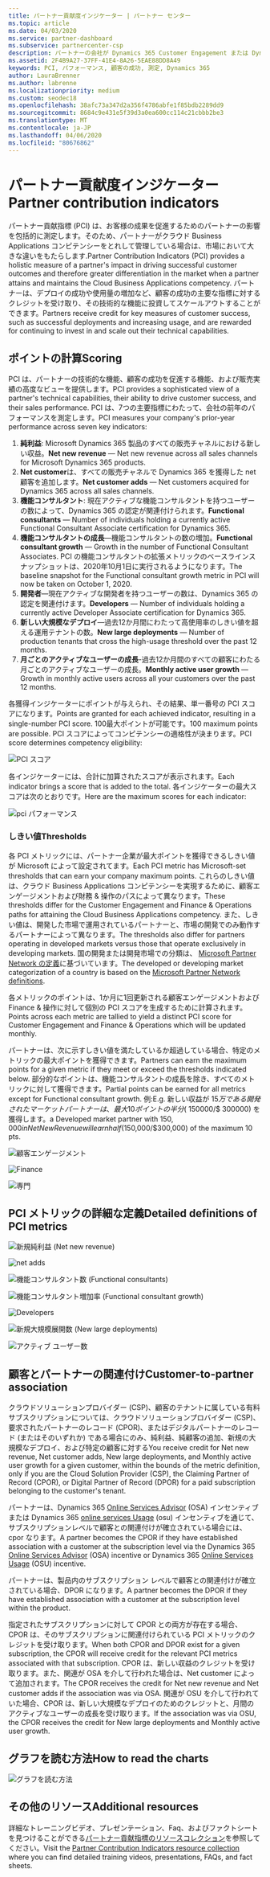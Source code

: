 ```yaml
---
title: パートナー貢献度インジケーター | パートナー センター
ms.topic: article
ms.date: 04/03/2020
ms.service: partner-dashboard
ms.subservice: partnercenter-csp
description: パートナーの会社が Dynamics 365 Customer Engagement または Dynamics 365 Finance and Operationsでどのような実績を上げているかを示すデータ
ms.assetid: 2F4B9A27-37FF-41E4-8A26-5EAE88DD8A49
keywords: PCI, パフォーマンス, 顧客の成功, 測定, Dynamics 365
author: LauraBrenner
ms.author: labrenne
ms.localizationpriority: medium
ms.custom: seodec18
ms.openlocfilehash: 38afc73a347d2a356f4786abfe1f85bdb2289dd9
ms.sourcegitcommit: 8684c9e431e5f39d3a0ea600cc114c21cbbb2be3
ms.translationtype: MT
ms.contentlocale: ja-JP
ms.lasthandoff: 04/06/2020
ms.locfileid: "80676862"
---
```

# <a name="partner-contribution-indicators"></a><span data-ttu-id="fdff9-104">パートナー貢献度インジケーター</span><span class="sxs-lookup"><span data-stu-id="fdff9-104">Partner contribution indicators</span></span>

<span data-ttu-id="fdff9-105">パートナー貢献指標 (PCI) は、お客様の成果を促進するためのパートナーの影響を包括的に測定します。そのため、パートナーがクラウド Business Applications コンピテンシーをとれして管理している場合は、市場において大きな違いをもたらします.</span><span class="sxs-lookup"><span data-stu-id="fdff9-105">Partner Contribution Indicators (PCI) provides a holistic measure of a partner's impact in driving successful customer outcomes and therefore greater differentiation in the market when a partner attains and maintains the Cloud Business Applications competency.</span></span> <span data-ttu-id="fdff9-106">パートナーは、デプロイの成功や使用量の増加など、顧客の成功の主要な指標に対するクレジットを受け取り、その技術的な機能に投資してスケールアウトすることができます。</span><span class="sxs-lookup"><span data-stu-id="fdff9-106">Partners receive credit for key measures of customer success, such as successful deployments and increasing usage, and are rewarded for continuing to invest in and scale out their technical capabilities.</span></span>


## <a name="scoring"></a><span data-ttu-id="fdff9-107">ポイントの計算</span><span class="sxs-lookup"><span data-stu-id="fdff9-107">Scoring</span></span>

<span data-ttu-id="fdff9-108">PCI は、パートナーの技術的な機能、顧客の成功を促進する機能、および販売実績の高度なビューを提供します。</span><span class="sxs-lookup"><span data-stu-id="fdff9-108">PCI provides a sophisticated view of a partner's technical capabilities, their ability to drive customer success, and their sales performance.</span></span> <span data-ttu-id="fdff9-109">PCI は、7つの主要指標にわたって、会社の前年のパフォーマンスを測定します。</span><span class="sxs-lookup"><span data-stu-id="fdff9-109">PCI measures your company's prior-year performance across seven key indicators:</span></span>

1. <span data-ttu-id="fdff9-110">**純利益**: Microsoft Dynamics 365 製品のすべての販売チャネルにおける新しい収益。</span><span class="sxs-lookup"><span data-stu-id="fdff9-110">**Net new revenue** — Net new revenue across all sales channels for Microsoft Dynamics 365 products.</span></span>
2. <span data-ttu-id="fdff9-111">**Net customer**は、すべての販売チャネルで Dynamics 365 を獲得した net 顧客を追加します。</span><span class="sxs-lookup"><span data-stu-id="fdff9-111">**Net customer adds** — Net customers acquired for Dynamics 365 across all sales channels.</span></span>
3. <span data-ttu-id="fdff9-112">**機能コンサルタント**: 現在アクティブな機能コンサルタントを持つユーザーの数によって、Dynamics 365 の認定が関連付けられます。</span><span class="sxs-lookup"><span data-stu-id="fdff9-112">**Functional consultants** — Number of individuals holding a currently active Functional Consultant Associate certification for Dynamics 365.</span></span> 
4. <span data-ttu-id="fdff9-113">**機能コンサルタントの成長**—機能コンサルタントの数の増加。</span><span class="sxs-lookup"><span data-stu-id="fdff9-113">**Functional consultant growth** — Growth in the number of Functional Consultant Associates.</span></span>  <span data-ttu-id="fdff9-114">PCI の機能コンサルタントの拡張メトリックのベースラインスナップショットは、2020年10月1日に実行されるようになります。</span><span class="sxs-lookup"><span data-stu-id="fdff9-114">The baseline snapshot for the Functional consultant growth metric in PCI will now be taken on October 1, 2020.</span></span>  
5. <span data-ttu-id="fdff9-115">**開発者**—現在アクティブな開発者を持つユーザーの数は、Dynamics 365 の認定を関連付けます。</span><span class="sxs-lookup"><span data-stu-id="fdff9-115">**Developers** — Number of individuals holding a currently active Developer Associate certification for Dynamics 365.</span></span>
6. <span data-ttu-id="fdff9-116">**新しい大規模なデプロイ**—過去12か月間にわたって高使用率のしきい値を超える運用テナントの数。</span><span class="sxs-lookup"><span data-stu-id="fdff9-116">**New large deployments** — Number of production tenants that cross the high-usage threshold over the past 12 months.</span></span>
7. <span data-ttu-id="fdff9-117">**月ごとのアクティブなユーザーの成長**-過去12か月間のすべての顧客にわたる月ごとのアクティブなユーザーの成長。</span><span class="sxs-lookup"><span data-stu-id="fdff9-117">**Monthly active user growth** — Growth in monthly active users across all your customers over the past 12 months.</span></span>

<span data-ttu-id="fdff9-118">各獲得インジケーターにポイントが与えられ、その結果、単一番号の PCI スコアになります。</span><span class="sxs-lookup"><span data-stu-id="fdff9-118">Points are granted for each achieved indicator, resulting in a single-number PCI score.</span></span> <span data-ttu-id="fdff9-119">100最大ポイントが可能です。</span><span class="sxs-lookup"><span data-stu-id="fdff9-119">100 maximum points are possible.</span></span> <span data-ttu-id="fdff9-120">PCI スコアによってコンピテンシーの適格性が決まります。</span><span class="sxs-lookup"><span data-stu-id="fdff9-120">PCI score determines competency eligibility:</span></span>

![PCI スコア](images/pcinew1.png)

<span data-ttu-id="fdff9-122">各インジケーターには、合計に加算されたスコアが表示されます。</span><span class="sxs-lookup"><span data-stu-id="fdff9-122">Each indicator brings a score that is added to the total.</span></span> <span data-ttu-id="fdff9-123">各インジケーターの最大スコアは次のとおりです。</span><span class="sxs-lookup"><span data-stu-id="fdff9-123">Here are the maximum scores for each indicator:</span></span>

![pci パフォーマンス](images/pci/perfnew.png)

### <a name="thresholds"></a><span data-ttu-id="fdff9-125">しきい値</span><span class="sxs-lookup"><span data-stu-id="fdff9-125">Thresholds</span></span>

<span data-ttu-id="fdff9-126">各 PCI メトリックには、パートナー企業が最大ポイントを獲得できるしきい値が Microsoft によって設定されてます。</span><span class="sxs-lookup"><span data-stu-id="fdff9-126">Each PCI metric has Microsoft-set thresholds that can earn your company maximum points.</span></span> <span data-ttu-id="fdff9-127">これらのしきい値は、クラウド Business Applications コンピテンシーを実現するために、顧客エンゲージメントおよび財務 & 操作のパスによって異なります。</span><span class="sxs-lookup"><span data-stu-id="fdff9-127">These thresholds differ for the Customer Engagement and Finance & Operations paths for attaining the Cloud Business Applications competency.</span></span> <span data-ttu-id="fdff9-128">また、しきい値は、開発した市場で運用されているパートナーと、市場の開発でのみ動作するパートナーによって異なります。</span><span class="sxs-lookup"><span data-stu-id="fdff9-128">The thresholds also differ for partners operating in developed markets versus those that operate exclusively in developing markets.</span></span>  <span data-ttu-id="fdff9-129">国の開発または開発市場での分類は、 [Microsoft Partner Network の定義](https://assetsprod.microsoft.com/mpn/mpn-developed-and-developing-countries.pdf)に基づいています。</span><span class="sxs-lookup"><span data-stu-id="fdff9-129">The developed or developing market categorization of a country is based on the [Microsoft Partner Network definitions](https://assetsprod.microsoft.com/mpn/mpn-developed-and-developing-countries.pdf).</span></span>

<span data-ttu-id="fdff9-130">各メトリックのポイントは、1か月に1回更新される顧客エンゲージメントおよび Finance & 操作に対して個別の PCI スコアを生成するために計算されます。</span><span class="sxs-lookup"><span data-stu-id="fdff9-130">Points across each metric are tallied to yield a distinct PCI score for Customer Engagement and Finance & Operations which will be updated monthly.</span></span>

<span data-ttu-id="fdff9-131">パートナーは、次に示すしきい値を満たしているか超過している場合、特定のメトリックの最大ポイントを獲得できます。</span><span class="sxs-lookup"><span data-stu-id="fdff9-131">Partners can earn the maximum points for a given metric if they meet or exceed the thresholds indicated below.</span></span> <span data-ttu-id="fdff9-132">部分的なポイントは、機能コンサルタントの成長を除き、すべてのメトリックに対して獲得できます。</span><span class="sxs-lookup"><span data-stu-id="fdff9-132">Partial points can be earned for all metrics except for Functional consultant growth.</span></span> <span data-ttu-id="fdff9-133">例:</span><span class="sxs-lookup"><span data-stu-id="fdff9-133">E.g.</span></span> <span data-ttu-id="fdff9-134">新しい収益が $15万である開発されたマーケットパートナーは、最大10ポイントの半分 ($ 150000/$ 300000) を獲得します。</span><span class="sxs-lookup"><span data-stu-id="fdff9-134">a Developed market partner with $150,000 in Net New Revenue will earn half ($150,000/$300,000) of the maximum 10 pts.</span></span> 

![顧客エンゲージメント](images/pci/custengagethresh.png)

![Finance](images/pci/table_2.png)

![専門](images/Table3.PNG) 


## <a name="detailed-definitions-of-pci-metrics"></a><span data-ttu-id="fdff9-138">PCI メトリックの詳細な定義</span><span class="sxs-lookup"><span data-stu-id="fdff9-138">Detailed definitions of PCI metrics</span></span>

![新規純利益 (Net new revenue)](images/pci/netnewrevenue.png)

![net adds](images/pci/netadds.png)


![機能コンサルタント数 (Functional consultants)](images/pci/funcconsult.png)


![機能コンサルタント増加率 (Functional consultant growth)](images/pci/4_Functional_consultant_growth.png)

![Developers](images/pci/developers.png) 

![新規大規模展開数 (New large deployments)](images/pci/largedeploy.png) 

![アクティブ ユーザー数](images/pci/activeusers.png)

## <a name="customer-to-partner-association"></a><span data-ttu-id="fdff9-146">顧客とパートナーの関連付け</span><span class="sxs-lookup"><span data-stu-id="fdff9-146">Customer-to-partner association</span></span>

<span data-ttu-id="fdff9-147">クラウドソリューションプロバイダー (CSP)、顧客のテナントに属している有料サブスクリプションについては、クラウドソリューションプロバイダー (CSP)、要求されたパートナーのレコード (CPOR)、またはデジタルパートナーのレコード (またはそのいずれか) である場合にのみ、純利益、純顧客の追加、新規の大規模なデプロイ、および特定の顧客に対する</span><span class="sxs-lookup"><span data-stu-id="fdff9-147">You receive credit for Net new revenue, Net customer adds, New large deployments, and Monthly active user growth for a given customer, within the bounds of the metric definition, only if you are the Cloud Solution Provider (CSP), the Claiming Partner of Record (CPOR), or Digital Partner of Record (DPOR) for a paid subscription belonging to the customer's tenant.</span></span>

<span data-ttu-id="fdff9-148">パートナーは、Dynamics 365 [Online Services Advisor](https://support.microsoft.com/help/4501560/online-services-advisor-osa-sell-incentives-faq) (OSA) インセンティブまたは Dynamics 365 [online services Usage](https://support.microsoft.com/help/4489988/online-services-usage-osu-incentives-faq) (osu) インセンティブを通じて、サブスクリプションレベルで顧客との関連付けが確立されている場合には、cpor なります。</span><span class="sxs-lookup"><span data-stu-id="fdff9-148">A partner becomes the CPOR if they have established association with a customer at the subscription level via the Dynamics 365 [Online Services Advisor](https://support.microsoft.com/help/4501560/online-services-advisor-osa-sell-incentives-faq) (OSA) incentive or Dynamics 365 [Online Services Usage](https://support.microsoft.com/help/4489988/online-services-usage-osu-incentives-faq) (OSU) incentive.</span></span>

<span data-ttu-id="fdff9-149">パートナーは、製品内のサブスクリプション レベルで顧客との関連付けが確立されている場合、DPOR になります。</span><span class="sxs-lookup"><span data-stu-id="fdff9-149">A partner becomes the DPOR if they have established association with a customer at the subscription level within the product.</span></span>

<span data-ttu-id="fdff9-150">指定されたサブスクリプションに対して CPOR との両方が存在する場合、CPOR は、そのサブスクリプションに関連付けられている PCI メトリックのクレジットを受け取ります。</span><span class="sxs-lookup"><span data-stu-id="fdff9-150">When both CPOR and DPOR exist for a given subscription, the CPOR will receive credit for the relevant PCI metrics associated with that subscription.</span></span> <span data-ttu-id="fdff9-151">CPOR は、新しい収益のクレジットを受け取ります。また、関連が OSA を介して行われた場合は、Net customer によって追加されます。</span><span class="sxs-lookup"><span data-stu-id="fdff9-151">The CPOR receives the credit for Net new revenue and Net customer adds if the association was via OSA.</span></span> <span data-ttu-id="fdff9-152">関連が OSU を介して行われていた場合、CPOR は、新しい大規模なデプロイのためのクレジットと、月間のアクティブなユーザーの成長を受け取ります。</span><span class="sxs-lookup"><span data-stu-id="fdff9-152">If the association was via OSU, the CPOR receives the credit for New large deployments and Monthly active user growth.</span></span> 

## <a name="how-to-read-the-charts"></a><span data-ttu-id="fdff9-153">グラフを読む方法</span><span class="sxs-lookup"><span data-stu-id="fdff9-153">How to read the charts</span></span>

![グラフを読む方法](images/pci/howto.png)

## <a name="additional-resources"></a><span data-ttu-id="fdff9-155">その他のリソース</span><span class="sxs-lookup"><span data-stu-id="fdff9-155">Additional resources</span></span>

<span data-ttu-id="fdff9-156">詳細なトレーニングビデオ、プレゼンテーション、Faq、およびファクトシートを見つけることができる[パートナー貢献指標のリソースコレクション](https://aka.ms/pcilearn)を参照してください。</span><span class="sxs-lookup"><span data-stu-id="fdff9-156">Visit the [Partner Contribution Indicators resource collection](https://aka.ms/pcilearn) where you can find detailed training videos, presentations, FAQs, and fact sheets.</span></span> 




